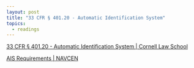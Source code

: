 ```yaml
---
layout: post
title: "33 CFR § 401.20 - Automatic Identification System"
topics:
  - readings
---
```


[33 CFR § 401.20 - Automatic Identification System \| Cornell Law School](https://www.law.cornell.edu/cfr/text/33/401.20)

[AIS Requirements \| NAVCEN](https://www.navcen.uscg.gov/ais-requirements)